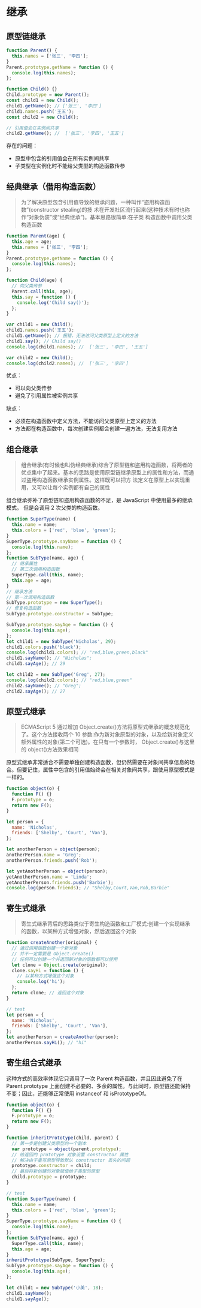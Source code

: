 # 继承

## 原型链继承

```js
function Parent() {
  this.names = ['张三', '李四'];
}
Parent.prototype.getName = function () {
  console.log(this.names);
};

function Child() {}
Child.prototype = new Parent();
const child1 = new Child();
child1.getName(); // ['张三', '李四']
child1.names.push('王五');
const child2 = new Child();

// 引用值会在实例间共享
child2.getName(); //  ['张三', '李四', '王五']
```

存在的问题：

- 原型中包含的引用值会在所有实例间共享
- 子类型在实例化时不能给父类型的构造函数传参

## 经典继承（借用构造函数）

> 为了解决原型包含引用值导致的继承问题，一种叫作“盗用构造函数”(constructor stealing)的技 术在开发社区流行起来(这种技术有时也称作“对象伪装”或“经典继承”)。基本思路很简单:在子类 构造函数中调用父类构造函数

```js
function Parent(age) {
  this.age = age;
  this.names = ['张三', '李四'];
}
Parent.prototype.getName = function () {
  console.log(this.names);
};

function Child(age) {
  // 向父类传参
  Parent.call(this, age);
  this.say = function () {
    console.log('Child say()');
  };
}

var child1 = new Child();
child1.names.push('王五');
child1.getName(); // 报错，无法访问父类原型上定义的方法
child1.say(); // Child say()
console.log(child1.names); //  ['张三', '李四', '王五']

var child2 = new Child();
console.log(child2.names); //  ['张三', '李四']
```

优点：

- 可以向父类传参
- 避免了引用属性被实例共享

缺点：

- 必须在构造函数中定义方法，不能访问父类原型上定义的方法
- 方法都在构造函数中，每次创建实例都会创建一遍方法，无法复用方法

## 组合继承

> 组合继承(有时候也叫伪经典继承)综合了原型链和盗用构造函数，将两者的优点集中了起来。基本的思路是使用原型链继承原型上的属性和方法，而通过盗用构造函数继承实例属性。这样既可以把方 法定义在原型上以实现重用，又可以让每个实例都有自己的属性

组合继承弥补了原型链和盗用构造函数的不足，是 JavaScript 中使用最多的继承模式。
但是会调用 2 次父类的构造函数。

```js
function SuperType(name) {
  this.name = name;
  this.colors = ['red', 'blue', 'green'];
}
SuperType.prototype.sayName = function () {
  console.log(this.name);
};
function SubType(name, age) {
  // 继承属性
  // 第二次调用构造函数
  SuperType.call(this, name);
  this.age = age;
}
// 继承方法
// 第一次调用构造函数
SubType.prototype = new SuperType();
// 修复构造函数
SubType.prototype.constructor = SubType;

SubType.prototype.sayAge = function () {
  console.log(this.age);
};
let child1 = new SubType('Nicholas', 29);
child1.colors.push('black');
console.log(child1.colors); // "red,blue,green,black"
child1.sayName(); // "Nicholas";
child1.sayAge(); // 29

let child2 = new SubType('Greg', 27);
console.log(child2.colors); // "red,blue,green"
child2.sayName(); // "Greg";
child2.sayAge(); // 27
```

## 原型式继承

> ECMAScript 5 通过增加 Object.create()方法将原型式继承的概念规范化了。这个方法接收两个 10 参数:作为新对象原型的对象，以及给新对象定义额外属性的对象(第二个可选)。在只有一个参数时， Object.create()与这里的 object()方法效果相同

原型式继承非常适合不需要单独创建构造函数，但仍然需要在对象间共享信息的场合。但要记住，属性中包含的引用值始终会在相关对象间共享，跟使用原型模式是一样的。

```js
function object(o) {
  function F() {}
  F.prototype = o;
  return new F();
}

let person = {
  name: 'Nicholas',
  friends: ['Shelby', 'Court', 'Van'],
};

let anotherPerson = object(person);
anotherPerson.name = 'Greg';
anotherPerson.friends.push('Rob');

let yetAnotherPerson = object(person);
yetAnotherPerson.name = 'Linda';
yetAnotherPerson.friends.push('Barbie');
console.log(person.friends); // "Shelby,Court,Van,Rob,Barbie"
```

## 寄生式继承

> 寄生式继承背后的思路类似于寄生构造函数和工厂模式:创建一个实现继承的函数，以某种方式增强对象，然后返回这个对象

```js
function createAnother(original) {
  // 通过调用函数创建一个新对象
  // 并不一定需要是 Object.create()
  // 任何可以创建一个并返回新对象的函数都可以使用
  let clone = Object.create(original);
  clone.sayHi = function () {
    // 以某种方式增强这个对象
    console.log('hi');
  };
  return clone; // 返回这个对象
}

// test
let person = {
  name: 'Nicholas',
  friends: ['Shelby', 'Court', 'Van'],
};
let anotherPerson = createAnother(person);
anotherPerson.sayHi(); // "hi"
```

## 寄生组合式继承

这种方式的高效率体现它只调用了一次 Parent 构造函数，并且因此避免了在 Parent.prototype 上面创建不必要的、多余的属性。与此同时，原型链还能保持不变；因此，还能够正常使用 instanceof 和 isPrototypeOf。

```js
function object(o) {
  function F() {}
  F.prototype = o;
  return new F();
}

function inheritPrototype(child, parent) {
  // 第一步是创建父类原型的一个副本
  var prototype = object(parent.prototype);
  // 给返回的 prototype 对象设置 constructor 属性
  // 解决由于重写原型导致默认 constructor 丢失的问题
  prototype.constructor = child;
  // 最后将新创建的对象赋值给子类型的原型
  child.prototype = prototype;
}

// test
function SuperType(name) {
  this.name = name;
  this.colors = ['red', 'blue', 'green'];
}
SuperType.prototype.sayName = function () {
  console.log(this.name);
};
function SubType(name, age) {
  SuperType.call(this, name);
  this.age = age;
}
inheritPrototype(SubType, SuperType);
SubType.prototype.sayAge = function () {
  console.log(this.age);
};

let child1 = new SubType('小美', 18);
child1.sayName();
child1.sayAge();
```
